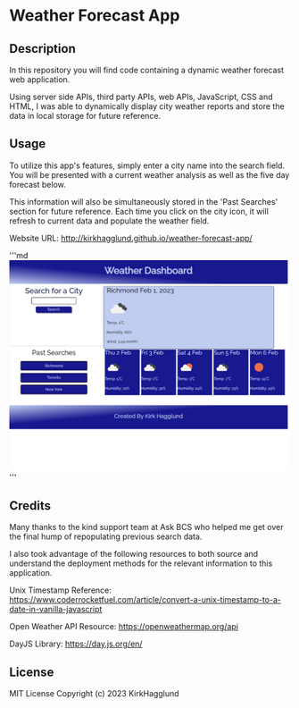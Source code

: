 # Weather Forecast App

## Description

In this repository you will find code containing a dynamic weather forecast web application.

Using server side APIs, third party APIs, web APIs, JavaScript, CSS and HTML, I was able to dynamically display city weather reports and store the data in local storage for future reference.

## Usage

To utilize this app's features, simply enter a city name into the search field. You will be presented with a current weather analysis as well as the five day forecast below.

This information will also be simultaneously stored in the 'Past Searches' section for future reference. Each time you click on the city icon, it will refresh to current data and populate the weather field.

Website URL: http://kirkhagglund.github.io/weather-forecast-app/

'''md
![A screenshot of the weather app with some previous inputs](./assets/images/weather-app-screenshot.png.png)
'''

## Credits

Many thanks to the kind support team at Ask BCS who helped me get over the final hump of repopulating previous search data. 

I also took advantage of the following resources to both source and understand the deployment methods for the relevant information to this application.

Unix Timestamp Reference: https://www.coderrocketfuel.com/article/convert-a-unix-timestamp-to-a-date-in-vanilla-javascript

Open Weather API Resource: https://openweathermap.org/api

DayJS Library: https://day.js.org/en/

## License

MIT License Copyright (c) 2023 KirkHagglund